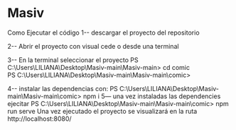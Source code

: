 # Masiv
Como Ejecutar el código
1-- descargar el proyecto del repositorio 
 
2-- Abrir el proyecto con visual cede o desde una terminal
  
3-- En la terminal seleccionar el proyecto 
PS C:\Users\LILIANA\Desktop\Masiv-main\Masiv-main> cd comic    
PS C:\Users\LILIANA\Desktop\Masiv-main\Masiv-main\comic>

4-- instalar las dependencias con:
PS C:\Users\LILIANA\Desktop\Masiv-main\Masiv-main\comic> npm i
5— una vez instaladas las dependencies ejecitar 
PS C:\Users\LILIANA\Desktop\Masiv-main\Masiv-main\comic> npm run serve
Una vez ejecutado el proyecto se visualizará en la ruta 
http://localhost:8080/ 

